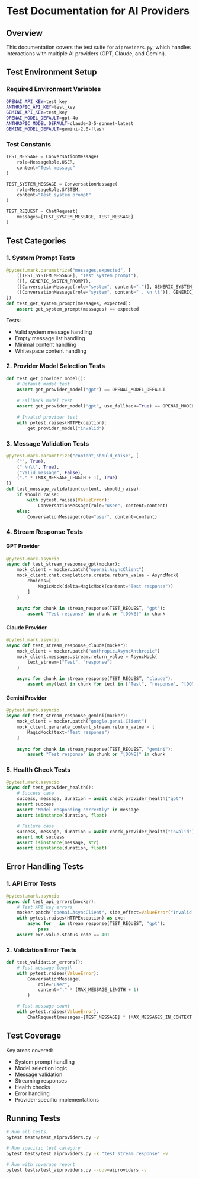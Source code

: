 # Test Documentation for AI Providers

## Overview

This documentation covers the test suite for `aiproviders.py`, which handles interactions with multiple AI providers (GPT, Claude, and Gemini).

## Test Environment Setup

### Required Environment Variables
```bash
OPENAI_API_KEY=test_key
ANTHROPIC_API_KEY=test_key
GEMINI_API_KEY=test_key
OPENAI_MODEL_DEFAULT=gpt-4o
ANTHROPIC_MODEL_DEFAULT=claude-3-5-sonnet-latest
GEMINI_MODEL_DEFAULT=gemini-2.0-flash
```

### Test Constants
```python
TEST_MESSAGE = ConversationMessage(
    role=MessageRole.USER,
    content="Test message"
)

TEST_SYSTEM_MESSAGE = ConversationMessage(
    role=MessageRole.SYSTEM,
    content="Test system prompt"
)

TEST_REQUEST = ChatRequest(
    messages=[TEST_SYSTEM_MESSAGE, TEST_MESSAGE]
)
```

## Test Categories

### 1. System Prompt Tests
```python
@pytest.mark.parametrize("messages,expected", [
    ([TEST_SYSTEM_MESSAGE], "Test system prompt"),
    ([], GENERIC_SYSTEM_PROMPT),
    ([ConversationMessage(role="system", content=".")], GENERIC_SYSTEM_PROMPT),
    ([ConversationMessage(role="system", content=" . \n \t")], GENERIC_SYSTEM_PROMPT)
])
def test_get_system_prompt(messages, expected):
    assert get_system_prompt(messages) == expected
```

Tests:
- Valid system message handling
- Empty message list handling
- Minimal content handling
- Whitespace content handling

### 2. Provider Model Selection Tests
```python
def test_get_provider_model():
    # Default model test
    assert get_provider_model("gpt") == OPENAI_MODEL_DEFAULT
    
    # Fallback model test
    assert get_provider_model("gpt", use_fallback=True) == OPENAI_MODEL_FALLBACK
    
    # Invalid provider test
    with pytest.raises(HTTPException):
        get_provider_model("invalid")
```

### 3. Message Validation Tests
```python
@pytest.mark.parametrize("content,should_raise", [
    ("", True),
    (" \n\t", True),
    ("Valid message", False),
    ("." * (MAX_MESSAGE_LENGTH + 1), True)
])
def test_message_validation(content, should_raise):
    if should_raise:
        with pytest.raises(ValueError):
            ConversationMessage(role="user", content=content)
    else:
        ConversationMessage(role="user", content=content)
```

### 4. Stream Response Tests

#### GPT Provider
```python
@pytest.mark.asyncio
async def test_stream_response_gpt(mocker):
    mock_client = mocker.patch("openai.AsyncClient")
    mock_client.chat.completions.create.return_value = AsyncMock(
        choices=[
            MagicMock(delta=MagicMock(content="Test response"))
        ]
    )
    
    async for chunk in stream_response(TEST_REQUEST, "gpt"):
        assert "Test response" in chunk or "[DONE]" in chunk
```

#### Claude Provider
```python
@pytest.mark.asyncio
async def test_stream_response_claude(mocker):
    mock_client = mocker.patch("anthropic.AsyncAnthropic")
    mock_client.messages.stream.return_value = AsyncMock(
        text_stream=["Test", "response"]
    )
    
    async for chunk in stream_response(TEST_REQUEST, "claude"):
        assert any(text in chunk for text in ["Test", "response", "[DONE]"])
```

#### Gemini Provider
```python
@pytest.mark.asyncio
async def test_stream_response_gemini(mocker):
    mock_client = mocker.patch("google.genai.Client")
    mock_client.generate_content_stream.return_value = [
        MagicMock(text="Test response")
    ]
    
    async for chunk in stream_response(TEST_REQUEST, "gemini"):
        assert "Test response" in chunk or "[DONE]" in chunk
```

### 5. Health Check Tests
```python
@pytest.mark.asyncio
async def test_provider_health():
    # Success case
    success, message, duration = await check_provider_health("gpt")
    assert success
    assert "Model responding correctly" in message
    assert isinstance(duration, float)

    # Failure case
    success, message, duration = await check_provider_health("invalid")
    assert not success
    assert isinstance(message, str)
    assert isinstance(duration, float)
```

## Error Handling Tests

### 1. API Error Tests
```python
@pytest.mark.asyncio
async def test_api_errors(mocker):
    # Test API key errors
    mocker.patch("openai.AsyncClient", side_effect=ValueError("Invalid API key"))
    with pytest.raises(HTTPException) as exc:
        async for _ in stream_response(TEST_REQUEST, "gpt"):
            pass
    assert exc.value.status_code == 401
```

### 2. Validation Error Tests
```python
def test_validation_errors():
    # Test message length
    with pytest.raises(ValueError):
        ConversationMessage(
            role="user",
            content="." * (MAX_MESSAGE_LENGTH + 1)
        )

    # Test message count
    with pytest.raises(ValueError):
        ChatRequest(messages=[TEST_MESSAGE] * (MAX_MESSAGES_IN_CONTEXT + 1))
```

## Test Coverage

Key areas covered:
- System prompt handling
- Model selection logic
- Message validation
- Streaming responses
- Health checks
- Error handling
- Provider-specific implementations

## Running Tests

```bash
# Run all tests
pytest tests/test_aiproviders.py -v

# Run specific test category
pytest tests/test_aiproviders.py -k "test_stream_response" -v

# Run with coverage report
pytest tests/test_aiproviders.py --cov=aiproviders -v
```